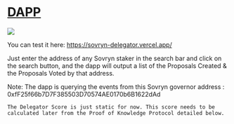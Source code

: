 # [DAPP](https://sovryn-delegator.vercel.app/)

<img src="https://user-images.githubusercontent.com/47485188/125639754-ecb44053-750c-408f-b39b-776e7e1253d9.png"></img>

You can test it here:
https://sovryn-delegator.vercel.app/

Just enter the address of any Sovryn staker in the search bar and click on the search button, and the dapp will output a list of the Proposals Created & the Proposals Voted by that address.

Note: The dapp is querying the events from this Sovryn governor address : 0xfF25f66b7D7F385503D70574AE0170b6B1622dAd

```
The Delegator Score is just static for now. This score needs to be calculated later from the Proof of Knowledge Protocol detailed below.
```